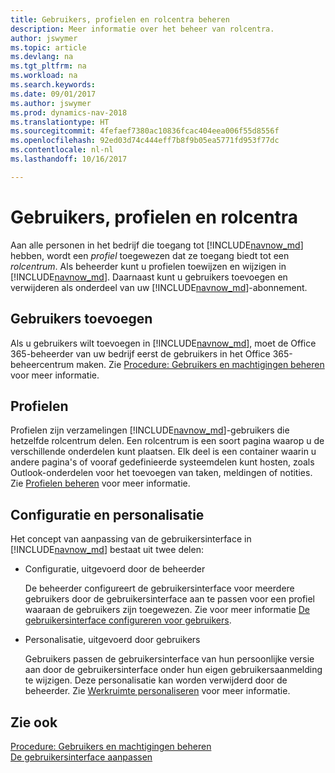 ```yaml
---
title: Gebruikers, profielen en rolcentra beheren
description: Meer informatie over het beheer van rolcentra.
author: jswymer
ms.topic: article
ms.devlang: na
ms.tgt_pltfrm: na
ms.workload: na
ms.search.keywords: 
ms.date: 09/01/2017
ms.author: jswymer
ms.prod: dynamics-nav-2018
ms.translationtype: HT
ms.sourcegitcommit: 4fefaef7380ac10836fcac404eea006f55d8556f
ms.openlocfilehash: 92ed03d74c444eff7b8f9b05ea5771fd953f77dc
ms.contentlocale: nl-nl
ms.lasthandoff: 10/16/2017

---
```

# <a name="users-profiles-and-role-centers"></a>Gebruikers, profielen en rolcentra
Aan alle personen in het bedrijf die toegang tot [!INCLUDE[navnow_md](includes/navnow_md.md)] hebben, wordt een *profiel* toegewezen dat ze toegang biedt tot een *rolcentrum*. Als beheerder kunt u profielen toewijzen en wijzigen in [!INCLUDE[navnow_md](includes/navnow_md.md)]. Daarnaast kunt u gebruikers toevoegen en verwijderen als onderdeel van uw [!INCLUDE[navnow_md](includes/navnow_md.md)]-abonnement.  

## <a name="adding-users"></a>Gebruikers toevoegen
Als u gebruikers wilt toevoegen in [!INCLUDE[navnow_md](includes/navnow_md.md)], moet de Office 365-beheerder van uw bedrijf eerst de gebruikers in het Office 365-beheercentrum maken. Zie [Procedure: Gebruikers en machtigingen beheren](ui-how-users-permissions.md) voor meer informatie.  

## <a name="profiles"></a>Profielen
Profielen zijn verzamelingen [!INCLUDE[navnow_md](includes/navnow_md.md)]-gebruikers die hetzelfde rolcentrum delen. Een rolcentrum is een soort pagina waarop u de verschillende onderdelen kunt plaatsen. Elk deel is een container waarin u andere pagina's of vooraf gedefinieerde systeemdelen kunt hosten, zoals Outlook-onderdelen voor het toevoegen van taken, meldingen of notities. Zie [Profielen beheren](admin-profiles.md) voor meer informatie.

## <a name="configuration-and-personalization"></a>Configuratie en personalisatie
Het concept van aanpassing van de gebruikersinterface in [!INCLUDE[navnow_md](includes/navnow_md.md)] bestaat uit twee delen:  

-   Configuratie, uitgevoerd door de beheerder  

    De beheerder configureert de gebruikersinterface voor meerdere gebruikers door de gebruikersinterface aan te passen voor een profiel waaraan de gebruikers zijn toegewezen. Zie voor meer informatie [De gebruikersinterface configureren voor gebruikers](admin-configure-user-interface.md). 

-   Personalisatie, uitgevoerd door gebruikers  

    Gebruikers passen de gebruikersinterface van hun persoonlijke versie aan door de gebruikersinterface onder hun eigen gebruikersaanmelding te wijzigen. Deze personalisatie kan worden verwijderd door de beheerder. Zie [Werkruimte personaliseren](ui-personalization-overview.md) voor meer informatie. 

## <a name="see-also"></a>Zie ook  
[Procedure: Gebruikers en machtigingen beheren](ui-how-users-permissions.md)  
[De gebruikersinterface aanpassen](ui-customizing-overview.md)   
<!-- [Security Overview](../Security%20Overview.md)-->


